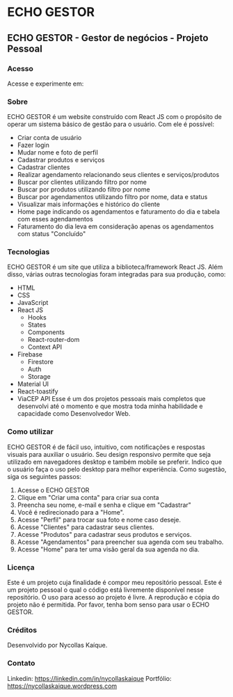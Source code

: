 # ECHO GESTOR

## ECHO GESTOR - Gestor de negócios - Projeto Pessoal

### Acesso

Acesse e experimente em:

### Sobre

ECHO GESTOR é um website construído com React JS com o propósito de operar um sistema básico de gestão para o usuário.
Com ele é possível:

- Criar conta de usuário
- Fazer login
- Mudar nome e foto de perfil
- Cadastrar produtos e serviços
- Cadastrar clientes
- Realizar agendamento relacionando seus clientes e serviços/produtos
- Buscar por clientes utilizando filtro por nome
- Buscar por produtos utilizando filtro por nome
- Buscar por agendamentos utilizando filtro por nome, data e status
- Visualizar mais informações e histórico do cliente
- Home page indicando os agendamentos e faturamento do dia e tabela com esses agendamentos
- Faturamento do dia leva em consideração apenas os agendamentos com status "Concluído"

### Tecnologias

ECHO GESTOR é um site que utiliza a biblioteca/framework React JS. Além disso, várias outras tecnologias foram integradas para sua produção, como:

- HTML
- CSS
- JavaScript
- React JS
  - Hooks
  - States
  - Components
  - React-router-dom
  - Context API
- Firebase
  - Firestore
  - Auth
  - Storage
- Material UI
- React-toastify
- ViaCEP API
  Esse é um dos projetos pessoais mais completos que desenvolvi até o momento e que mostra toda minha habilidade e capacidade como Desenvolvedor Web.

### Como utilizar

ECHO GESTOR é de fácil uso, intuitivo, com notificações e respostas visuais para auxiliar o usuário.
Seu design responsivo permite que seja utilizado em navegadores desktop e também mobile se preferir.
Indico que o usuário faça o uso pelo desktop para melhor experiência.
Como sugestão, siga os seguintes passos:

1. Acesse o ECHO GESTOR
2. Clique em "Criar uma conta" para criar sua conta
3. Preencha seu nome, e-mail e senha e clique em "Cadastrar"
4. Você é redirecionado para a "Home".
5. Acesse "Perfil" para trocar sua foto e nome caso deseje.
6. Acesse "Clientes" para cadastrar seus clientes.
7. Acesse "Produtos" para cadastrar seus produtos e serviços.
8. Acesse "Agendamentos" para preencher sua agenda com seu trabalho.
9. Acesse "Home" para ter uma visão geral da sua agenda no dia.

### Licença

Este é um projeto cuja finalidade é compor meu repositório pessoal.
Este é um projeto pessoal o qual o código está livremente disponível nesse repositório.
O uso para acesso ao projeto é livre.
A reprodução e cópia do projeto não é permitida.
Por favor, tenha bom senso para usar o ECHO GESTOR.

### Créditos

Desenvolvido por Nycollas Kaíque.

### Contato

Linkedin: https://linkedin.com/in/nycollaskaique
Portfólio: https://nycollaskaique.wordpress.com
